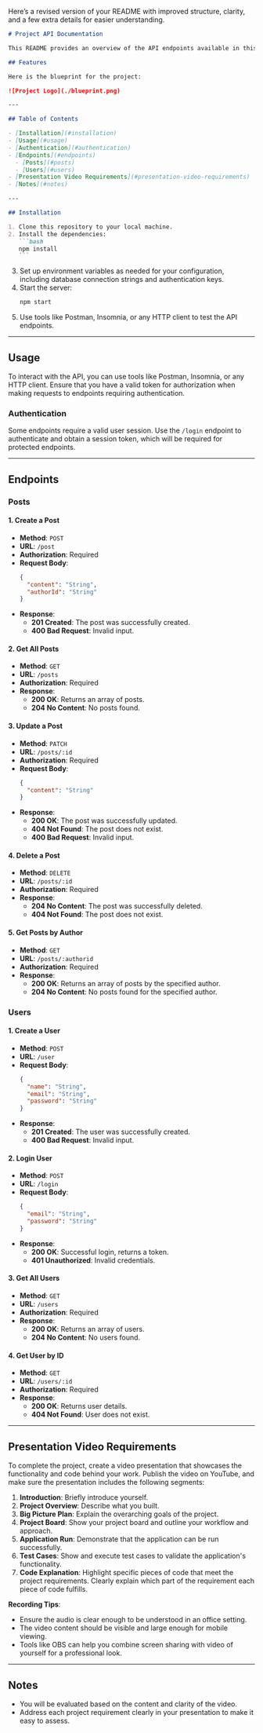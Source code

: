 Here’s a revised version of your README with improved structure, clarity, and a few extra details for easier understanding.

````markdown
# Project API Documentation

This README provides an overview of the API endpoints available in this application, as well as instructions for installation, usage, and an outline of a video presentation for project demonstration.

## Features

Here is the blueprint for the project:

![Project Logo](./blueprint.png)

---

## Table of Contents

- [Installation](#installation)
- [Usage](#usage)
- [Authentication](#authentication)
- [Endpoints](#endpoints)
  - [Posts](#posts)
  - [Users](#users)
- [Presentation Video Requirements](#presentation-video-requirements)
- [Notes](#notes)

---

## Installation

1. Clone this repository to your local machine.
2. Install the dependencies:
   ```bash
   npm install
   ```
````

3. Set up environment variables as needed for your configuration, including database connection strings and authentication keys.
4. Start the server:
   ```bash
   npm start
   ```
5. Use tools like Postman, Insomnia, or any HTTP client to test the API endpoints.

---

## Usage

To interact with the API, you can use tools like Postman, Insomnia, or any HTTP client. Ensure that you have a valid token for authorization when making requests to endpoints requiring authentication.

### Authentication

Some endpoints require a valid user session. Use the `/login` endpoint to authenticate and obtain a session token, which will be required for protected endpoints.

---

## Endpoints

### Posts

#### 1. Create a Post

- **Method**: `POST`
- **URL**: `/post`
- **Authorization**: Required
- **Request Body**:
  ```json
  {
    "content": "String",
    "authorId": "String"
  }
  ```
- **Response**:
  - **201 Created**: The post was successfully created.
  - **400 Bad Request**: Invalid input.

#### 2. Get All Posts

- **Method**: `GET`
- **URL**: `/posts`
- **Authorization**: Required
- **Response**:
  - **200 OK**: Returns an array of posts.
  - **204 No Content**: No posts found.

#### 3. Update a Post

- **Method**: `PATCH`
- **URL**: `/posts/:id`
- **Authorization**: Required
- **Request Body**:
  ```json
  {
    "content": "String"
  }
  ```
- **Response**:
  - **200 OK**: The post was successfully updated.
  - **404 Not Found**: The post does not exist.
  - **400 Bad Request**: Invalid input.

#### 4. Delete a Post

- **Method**: `DELETE`
- **URL**: `/posts/:id`
- **Authorization**: Required
- **Response**:
  - **204 No Content**: The post was successfully deleted.
  - **404 Not Found**: The post does not exist.

#### 5. Get Posts by Author

- **Method**: `GET`
- **URL**: `/posts/:authorid`
- **Authorization**: Required
- **Response**:
  - **200 OK**: Returns an array of posts by the specified author.
  - **204 No Content**: No posts found for the specified author.

### Users

#### 1. Create a User

- **Method**: `POST`
- **URL**: `/user`
- **Request Body**:
  ```json
  {
    "name": "String",
    "email": "String",
    "password": "String"
  }
  ```
- **Response**:
  - **201 Created**: The user was successfully created.
  - **400 Bad Request**: Invalid input.

#### 2. Login User

- **Method**: `POST`
- **URL**: `/login`
- **Request Body**:
  ```json
  {
    "email": "String",
    "password": "String"
  }
  ```
- **Response**:
  - **200 OK**: Successful login, returns a token.
  - **401 Unauthorized**: Invalid credentials.

#### 3. Get All Users

- **Method**: `GET`
- **URL**: `/users`
- **Authorization**: Required
- **Response**:
  - **200 OK**: Returns an array of users.
  - **204 No Content**: No users found.

#### 4. Get User by ID

- **Method**: `GET`
- **URL**: `/users/:id`
- **Authorization**: Required
- **Response**:
  - **200 OK**: Returns user details.
  - **404 Not Found**: User does not exist.

---

## Presentation Video Requirements

To complete the project, create a video presentation that showcases the functionality and code behind your work. Publish the video on YouTube, and make sure the presentation includes the following segments:

1. **Introduction**: Briefly introduce yourself.
2. **Project Overview**: Describe what you built.
3. **Big Picture Plan**: Explain the overarching goals of the project.
4. **Project Board**: Show your project board and outline your workflow and approach.
5. **Application Run**: Demonstrate that the application can be run successfully.
6. **Test Cases**: Show and execute test cases to validate the application's functionality.
7. **Code Explanation**: Highlight specific pieces of code that meet the project requirements. Clearly explain which part of the requirement each piece of code fulfills.

**Recording Tips**:

- Ensure the audio is clear enough to be understood in an office setting.
- The video content should be visible and large enough for mobile viewing.
- Tools like OBS can help you combine screen sharing with video of yourself for a professional look.

---

## Notes

- You will be evaluated based on the content and clarity of the video.
- Address each project requirement clearly in your presentation to make it easy to assess.
